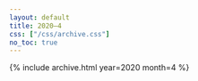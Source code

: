 ```yaml
---
layout: default
title: 2020–4
css: ["/css/archive.css"]
no_toc: true
---
```


{% include archive.html year=2020 month=4 %}
